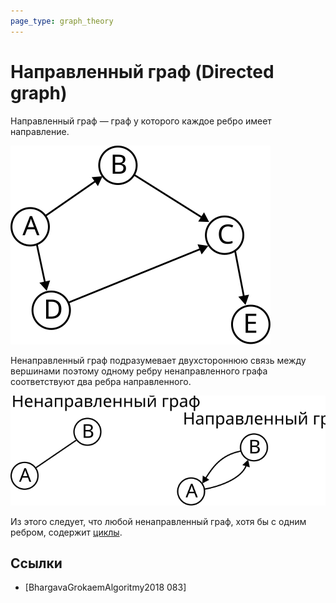 ```yaml
---
page_type: graph_theory
---
```


# Направленный граф (Directed graph)

Направленный граф — граф у которого каждое ребро имеет направление.

![](images/directed_graph01.svg)

Ненаправленный граф подразумевает двухстороннюю связь между вершинами поэтому одному ребру ненаправленного графа соответствуют два ребра направленного.

![](images/directed_graph02.svg)

Из этого следует, что любой ненаправленный граф, хотя бы с одним ребром, содержит [циклы](20221107235655.md).

## Ссылки

* [BhargavaGrokaemAlgoritmy2018 083] 
